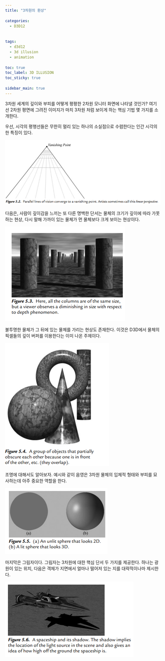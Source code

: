 ```yaml
---
title: "3차원의 환상"

categories:
  - D3D12


tags:
  - d3d12
  - 3d illusion
  - animation

toc: true
toc_label: 3D ILLUSION
toc_sticky: true

sidebar_main: true
---
```


3차원 세계의 깊이와 부피를 어떻게 평평한 2차원 모니터 화면에 나타낼 것인가? 여기선 2차원 평면에 그려진 이미지가 마치 3차원 처럼 보이게 하는 핵심 기법 몇 가지를 소개한다.

우선, 시각의 평행선들은 무한히 멀리 있는 하나의 소실점으로 수렴한다는 인간 시각의 한 특징이 있다.

![3d_ill_vansh](/assets/images/d3d12/3d_ill_vansh.png)

다음은, 사람이 깊이감을 느끼는 또 다른 명백한 단서는 물체의 크기가 깊이에 따라 가못하는 현상, 다시 말해 가까이 있는 물체가 먼 물체보다 크게 보이는 현상이다.

![3d_ill_2](/assets/images/d3d12/3d_ill_2.png)

불투명한 물체가 그 뒤에 있는 물체를 가리는 현상도 존재한다. 이것은 D3D에서 물체의 픽셀들의 깊이 버퍼를 이용한다는 이미 나온 주제이다.

![3d_ill_3](/assets/images/d3d12/3d_ill_3.png)

조명에 대해서도 알아보자. 예시와 같이 음영은 3차원 물체의 입체적 형태와 부피를 묘사하는데 아주 중요한 역할을 한다.

![3d_ill_4](/assets/images/d3d12/3d_ill_4.png)

마지막은 그림자이다. 그림자는 3차원에 대한 핵심 단서 두 가지를 제공한다. 하나는 광원이  있는 위치, 다음은 객체가 지면에서 얼마나 떨어저 있는 지를 대략적이나마 제시한다.

![3d_ill_5](/assets/images/d3d12/3d_ill_5.png)

<br/>
